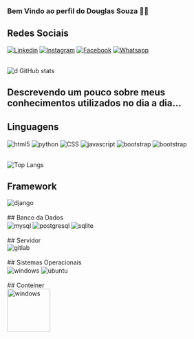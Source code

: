 ### Bem Vindo ao perfil do Douglas Souza 🙋‍♂️

## Redes Sociais
[![Linkedin](https://img.shields.io/badge/LinkedIn-0077B5?style=for-the-badge&logo=linkedin&logoColor=white)](https://www.linkedin.com/in/douglasrodrigues-dr)
[![Instagram](https://img.shields.io/badge/Instagram-E4405F?style=for-the-badge&logo=instagram&logoColor=white)](https://www.instagram.com/douglassouza_rs/)
[![Facebook](https://img.shields.io/badge/Facebook-1877F2?style=for-the-badge&logo=facebook&logoColor=white)](https://www.facebook.com/douglas.rodriguessouza.39/)
[![Whatsapp](https://img.shields.io/badge/WhatsApp-25D366?style=for-the-badge&logo=whatsapp&logoColor=white)](https://web.whatsapp.com/+556181064843)
<br/><br/>

![d GitHub stats](https://github-readme-stats.vercel.app/api?username=douglassouzars&show_icons=true&theme=radical)

## Descrevendo um pouco sobre meus conhecimentos utilizados no dia a dia...
## Linguagens
<div style="display: inline-block;">
    <img align="center" alt="html5" src="https://img.shields.io/badge/HTML-239120?style=for-the-badge&logo=html5&logoColor=white">
    <img align="center" alt="python" src="https://img.shields.io/badge/Python-3776AB?style=for-the-badge&logo=python&logoColor=white">
    <img align="center" alt="CSS" src="https://img.shields.io/badge/CSS-239120?&style=for-the-badge&logo=css3&logoColor=white">
    <img align="center" alt="javascript" src="https://img.shields.io/badge/JavaScript-F7DF1E?style=for-the-badge&logo=javascript&logoColor=black">
    <img align="center" alt="bootstrap" src="https://img.shields.io/badge/Bootstrap-563D7C?style=for-the-badge&logo=bootstrap&logoColor=white">
    <img align="center" alt="bootstrap" src="https://img.shields.io/badge/C%2B%2B-00599C?style=for-the-badge&logo=c%2B%2B&logoColor=white">
</div><br/><br/>

![Top Langs](https://github-readme-stats.vercel.app/api/top-langs/?username=douglassouzars&langs_count=8)
 
## Framework
<div style='display: inline_block'>
    <img align="center" alt="django" src="https://img.shields.io/badge/Django-092E20?style=for-the-badge&logo=django&logoColor=white">
</div><br/>
## Banco da Dados
<div style='display: inline_block'>
    <img align="center" alt="mysql" src="https://img.shields.io/badge/MySQL-00000F?style=for-the-badge&logo=mysql&logoColor=white">
    <img align="center" alt="postgresql" src="https://img.shields.io/badge/PostgreSQL-316192?style=for-the-badge&logo=postgresql&logoColor=white">
    <img align="center" alt="sqlite" src="https://img.shields.io/badge/SQLite-07405E?style=for-the-badge&logo=sqlite&logoColor=white">
</div><br/>
## Servidor
<div style='display: inline_block'>
    <img align="center" alt="gitlab" src="https://img.shields.io/badge/GitLab-330F63?style=for-the-badge&logo=gitlab&logoColor=white">
</div><br/>
## Sistemas Operacionais
<div style='display: inline_block'>
    <img align="center" alt="windows" src="https://img.shields.io/badge/Windows-0078D6?style=for-the-badge&logo=windows&logoColor=white">
    <img align="center" alt="ubuntu" src="https://img.shields.io/badge/Ubuntu-E95420?style=for-the-badge&logo=ubuntu&logoColor=white">
</div><br/>
## Conteiner
<div style='display: inline_block'>
    <img align="center" alt="windows" src="https://badgen.net/badge/icon/docker?icon=docker&label" width="100px">
</div><br/>


